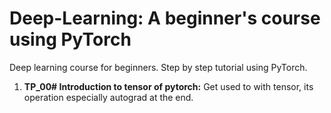 # Deep-Learning: A beginner's course using PyTorch
Deep learning course for beginners. Step by step tutorial using PyTorch.
1. **TP_00# Introduction to tensor of pytorch:** Get used to with tensor, its operation especially autograd at the end.
